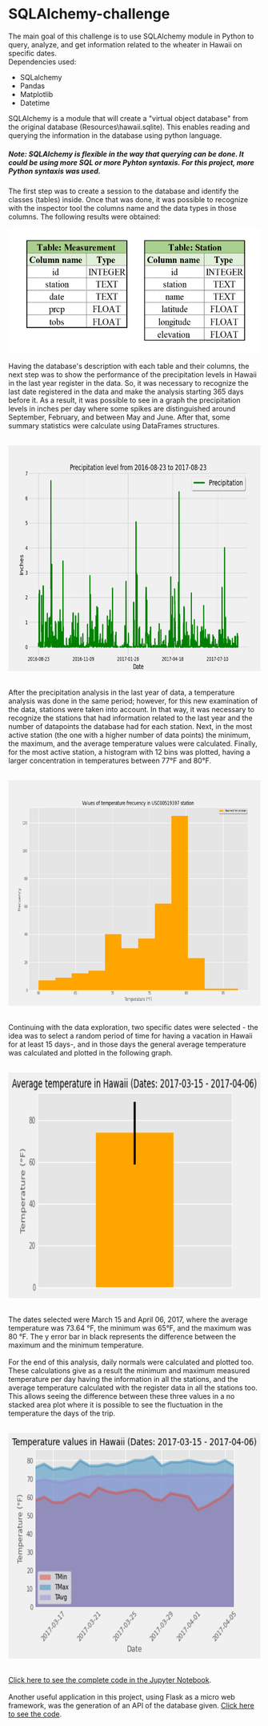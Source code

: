# SQLAlchemy-challenge
The main goal of this challenge is to use SQLAlchemy module in Python to query, analyze, and get information related to the wheater in Hawaii on specific dates. <br/> 
Dependencies used: <br/>
- SQLalchemy <br/>
- Pandas <br/>
- Matplotlib <br/>
- Datetime <br/>

SQLAlchemy is a module that will create a "virtual object database" from the original database (Resources\hawaii.sqlite). 
This enables reading and querying the information in the database using python language. <br/>
##### Note: SQLAlchemy is flexible in the way that querying can be done. It could be using more SQL or more Pyhton syntaxis. For this project, more Python syntaxis was used. <br/>
The first step was to create a session to the database and identify the classes (tables) inside. Once that was done, it was possible to recognize with the inspector tool the columns name and the data types in those columns. The following results were obtained: <br/>
<p align="center">
  <img width="560" height="250" src="https://github.com/mariasierralizarazo/sqlalchemy-challenge/blob/master/figures/tables.png">
</p>
Having the database's description with each table and their columns, the next step was to show the performance of the precipitation levels in Hawaii in the last year register in the data.   So, it was necessary to recognize the last date registered in the data and make the analysis starting 365 days before it. As a result, it was possible to see in a graph the precipitation levels in inches per day where some spikes are distinguished around September, February, and between May and June. After that, some summary statistics were calculate using DataFrames structures.<br/>
<br/>
<p align="center">
  <img width="660" height="450" src="https://github.com/mariasierralizarazo/sqlalchemy-challenge/blob/master/figures/precipitation_figure.png">
</p>
<br/>
After the precipitation analysis in the last year of data, a temperature analysis was done in the same period; however, for this new examination of the data, stations were taken into account. In that way, it was necessary to recognize the stations that had information related to the last year and the number of datapoints the database had for each station. Next, in the most active station (the one with a higher number of data points) the minimum, the maximum, and the average temperature values were calculated.
Finally, for the most active station, a histogram with 12 bins was plotted, having a larger concentration in temperatures between 77°F and 80°F.<br/>
<br/>
<p align="center">
  <img width="660" height="450" src="https://github.com/mariasierralizarazo/sqlalchemy-challenge/blob/master/figures/histogram_temp.png">
</p>
<br/>
Continuing with the data exploration, two specific dates were selected - the idea was to select a random period of time for having a vacation in Hawaii for at least 15 days-, and in those days the general average temperature was calculated and plotted in the following graph.<br/>
<br/>
<p align="center">
  <img width="660" height="450" src="https://github.com/mariasierralizarazo/sqlalchemy-challenge/blob/master/figures/AverageTemperature.png">
</p>
<br/>
The dates selected were March 15 and April 06, 2017, where the average temperature was 73.64 °F, the minimum was  65°F, and the maximum was  80 °F. The y error bar in black represents the difference between the maximum and the minimum temperature. 
<br/><br/>
For the end of this analysis, daily normals were calculated and plotted too. These calculations give as a result the minimum and maximum measured temperature per day having the information in all the stations, and the average temperature calculated with the register data in all the stations too. This allows seeing the difference between these three values in a no stacked area plot where it is possible to see the fluctuation in the temperature the days of the trip.  
<br/><br/>
<p align="center">
  <img width="660" height="450" src="https://github.com/mariasierralizarazo/sqlalchemy-challenge/blob/master/figures/normals_values.png">
</p>
<br/>
<a href="https://github.com/mariasierralizarazo/sqlalchemy-challenge/blob/master/climate.ipynb"> Click here to see the complete code in the Jupyter Notebook</a>.
<br/><br/>
Another useful application in this project, using Flask as a micro web framework, was the generation of an API of the database given. 
<a href="https://github.com/mariasierralizarazo/sqlalchemy-challenge/blob/master/app.py">Click here to see the code</a>.
